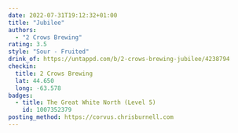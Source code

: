 ```yaml
---
date: 2022-07-31T19:12:32+01:00
title: "Jubilee"
authors:
  - "2 Crows Brewing"
rating: 3.5
style: "Sour - Fruited"
drink_of: https://untappd.com/b/2-crows-brewing-jubilee/4238794
checkin:
  title: 2 Crows Brewing
  lat: 44.650
  long: -63.578
badges:
  - title: The Great White North (Level 5)
    id: 1007352379
posting_method: https://corvus.chrisburnell.com
---
```

